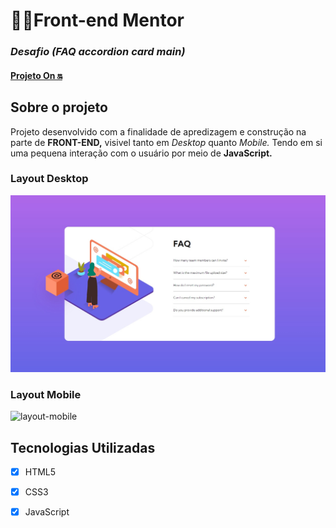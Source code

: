 <h1>👨‍💻Front-end Mentor</h1>
<h3><i>Desafio (FAQ accordion card main)</i></h3>

<h4>
<a href="https://yohan-marques.github.io/FAQ-accordion-card-main/">Projeto On 🔛</a>
</h4>

<h2>Sobre o projeto</h2>


<p>Projeto desenvolvido com a finalidade de apredizagem e construção na parte de <strong>FRONT-END,</strong> visivel tanto em <i>Desktop</i> quanto <i>Mobile. </i> Tendo em si uma pequena interação com o usuário por  meio de <strong>JavaScript.</strong></p> 

<h3>Layout Desktop</h3>
<img  src="gif/desktop.jpg" alt="gif-projeto">

<h3>Layout Mobile</h3>
<img src="gif/mobile.gif" alt="layout-mobile">



<h2>Tecnologias Utilizadas</h2>

- [x] HTML5
- [x] CSS3
- [x] JavaScript


